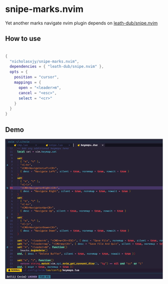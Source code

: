 # snipe-marks.nvim

Yet another marks navigate nvim plugin depends on [leath-dub/snipe.nvim](https://github.com/leath-dub/snipe.nvim)

## How to use

```lua

{
  "nicholasxjy/snipe-marks.nvim",
  dependencies = { "leath-dub/snipe.nvim" },
  opts = {
    position = "cursor",
    mappings = {
      open = "<leader>m",
      cancel = "<esc>",
      select = "<cr>"
    }
  }
}
```

## Demo

![demo.gif](./assets/demo.gif)
